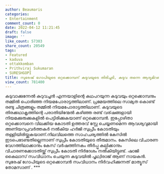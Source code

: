```yaml
---
author: Beaumaris
categories:
- Entertainment
comment_count: 0
date: 2022-04-12 11:21:45
draft: false
image: ''
like_count: 57303
share_count: 20549
tags:
- Featured
- kaduva
- ottakkomban
- Prithviraj Sukumaran
- SURESHGOPI
title: സുരേഷ് ഗോപിയുടെ ഒറ്റക്കൊമ്പന് കടുവയുടെ തിരിച്ചടി, കടുവ തന്നെ ആദ്യമിറങ്ങും
view_count: 781400
---
```


കടുവാക്കുന്നേൽ കുറുവച്ചൻ എന്നയാളിന്റെ കഥപറയുന്ന കടുവയും ഒറ്റക്കൊമ്പനും തമ്മിൽ പൊരിഞ്ഞ നിയമപോരാട്ടത്തിലാണ്. പ്രമേയത്തിലെ സാമ്യത കൊണ്ട് രണ്ടു ചിത്രങ്ങളും തമ്മിൽ നിയമപോരാട്ടത്തിലാണ്. കടുവയുടെ തിരക്കഥാകൃത്തിന്റെ പരാതിയിന്മേൽ കഴിഞ്ഞ രണ്ട് വര്ഷങ്ങളായി നിയമക്കുരുക്കുകളിൽ പെട്ടിരിക്കുകയാണ് ഒറ്റക്കൊമ്പൻ. ഇപ്പോഴിതാ ഒറ്റക്കൊമ്പനെ വിലക്കിയ കോടതി ഉത്തരവ് സ്റ്റേ ചെയ്യണമെന്ന ആവശ്യവുമായി അണിയറപ്രവർത്തകർ നൽകിയ ഹർജി സുപ്രീം കോടതിയും തള്ളിയിരിയ്ക്കുകയാണ്.നിലവിലത്തെ സാഹചര്യത്തിൽ കേസിൽ ഇടപെടേണ്ടതില്ലെന്നാണ് സുപ്രീം കോടതിയുടെ തീരുമാനം. കേസിലെ വിചാരണ വേഗത്തിലാക്കാനും കേസ് വർഷത്തിനകം തീർപ്പു കല്പിക്കാനും വിചാരണക്കോടതിയ്ക്ക് സുപ്രീം കോടതി നിർദേശം നൽകിയിട്ടുണ്ട്. ഷാജി കൈലാസ് സംവിധാനം ചെയുന്ന കടുവയിൽ പൃഥ്വിരാജ് ആണ് നായകൻ. സുരേഷ് ഗോപിയുടെ ഒറ്റക്കൊമ്പൻ സംവിധാനം നിർവഹിക്കുന്നത് മാത്യൂസ് തോമസാണ് . ***